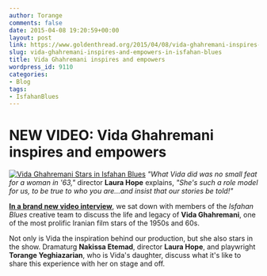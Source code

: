 ```yaml
---
author: Torange
comments: false
date: 2015-04-08 19:20:59+00:00
layout: post
link: https://www.goldenthread.org/2015/04/08/vida-ghahremani-inspires-and-empowers-in-isfahan-blues/
slug: vida-ghahremani-inspires-and-empowers-in-isfahan-blues
title: Vida Ghahremani inspires and empowers
wordpress_id: 9110
categories:
- Blog
tags:
- IsfahanBlues
---
```


# **NEW VIDEO: Vida Ghahremani inspires and empowers**


[![Vida Ghahremani Stars in Isfahan Blues](https://www.goldenthread.org/wp-content/uploads/2015/04/VidaFeature_Web.jpg)](https://youtu.be/FV8LspJJK8s)
_"What Vida did was no small feat for a woman in '63,"_ director **Laura Hope** explains, _"She's such a role model for us, to be true to who you are...and insist that our stories be told!"_


[**In a brand new video interview**](https://youtu.be/FV8LspJJK8s), we sat down with members of the _Isfahan Blues_ creative team to discuss the life and legacy of **Vida Ghahremani**, one of the most prolific Iranian film stars of the 1950s and 60s.

<!-- more -->

Not only is Vida the inspiration behind our production, but she also stars in the show. Dramaturg **Nakissa Etemad**, director **Laura Hope**, and playwright **Torange Yeghiazarian**, who is Vida's daughter, discuss what it's like to share this experience with her on stage and off.
